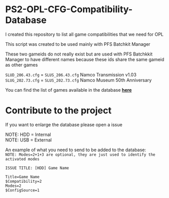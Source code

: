 # PS2-OPL-CFG-Compatibility-Database


I created this repository to list all game compatibilities that we need for OPL

This script was created to be used mainly with PFS Batchkit Manager

These two gameids do not really exist but are used with PFS Batchkkit Manager to have different names 
because these ids share the same gameid as other games

`SLUD_206.43.cfg` = `SLUS_206.43.cfg` Namco Transmission v1.03 <br/>
`SLUG_202.73.cfg` = `SLUS_202.73.cfg` Namco Museum 50th Anniversary <br/>

You can find the list of games available in the database [__here__](https://github.com/GDX-X/PS2-OPL-CFG-Compatibility-Database/blob/main/Games_List.txt)

# Contribute to the project 

If you want to enlarge the database please open a issue 

NOTE: HDD = Internal\
NOTE: USB = External

An example of what you need to send to be added to the database:\
`NOTE: Modes=2+1+3 are optional, they are just used to identify the activated modes`

`ISSUE TITLE: [HDD] Game Name`
```
Title=Game Name
$Compatibility=2
Modes=2
$ConfigSource=1
```

